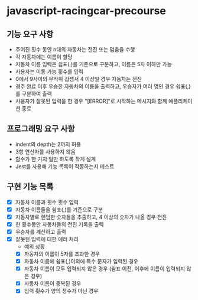 # javascript-racingcar-precourse

## 기능 요구 사항

- 주어진 횟수 동안 n대의 자동차는 전진 또는 멈춤을 수행
- 각 자동차에는 이름이 할당
- 자동차 이름 입력은 쉼표(,)를 기준으로 구분하고, 이름은 5자 이하만 가능
- 사용자는 이동 가능 횟수를 입력
- 0에서 9사이의 무작위 갑셍서 4 이상일 경우 자동차는 전진
- 경주 완료 이후 우승한 자동차의 이름을 출력하고, 우승자가 여러 명인 경우 쉼표(,)를 구분하여 출력
- 사용자가 잘못된 입력을 한 경우 "[ERROR]"로 시작하는 메시지와 함께 애플리케이션 종료

## 프로그래밍 요구 사항

- indent의 depth는 2까지 허용
- 3항 연산자를 사용하지 않음
- 함수가 한 가지 일만 하도록 작게 설계
- Jest를 사용해 기능 목록이 작동하는지 테스트

## 구현 기능 목록

- [x] 자동차 이름과 횟수 횟수 입력
- [x] 자동차 이름들을 쉼표(,)를 기준으로 구분
- [x] 자동차별로 랜덤한 숫자들을 추출하고, 4 이상의 숫자가 나올 경우 전진
- [x] 한 횟수동안 자동차들의 전진 기록을 출력
- [x] 우승자를 계산하고 출력
- [x] 잘못된 입력에 대한 에러 처리
  - 예외 상황
  - [x] 자동차의 이름이 5자를 초과한 경우
  - [x] 자동차 이름에 쉼표(,)이외에 특수 문자가 입력된 경우
  - [x] 자동차 이름이 모두 입력되지 않은 경우 (쉼표 이전, 이후에 이름이 입력되지 않은 경우)
  - [x] 자동차 이름이 중복된 경우
  - [x] 입력 횟수가 양의 정수가 아닌 경우
